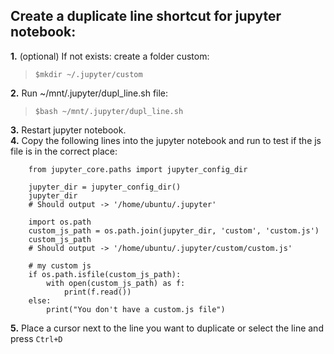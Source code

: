 ## Create a duplicate line shortcut for jupyter notebook:

**1.** (optional) If not exists: create a folder custom:
>`$mkdir ~/.jupyter/custom`<br>

**2.** Run ~/mnt/.jupyter/dupl_line.sh file:
>`$bash ~/mnt/.jupyter/dupl_line.sh`<br>

**3.** Restart jupyter notebook.<br>
**4.** Copy the following lines into the jupyter notebook and run to test if the js file is in the correct place:

        from jupyter_core.paths import jupyter_config_dir
        
        jupyter_dir = jupyter_config_dir()
        jupyter_dir
        # Should output -> '/home/ubuntu/.jupyter'
        
        import os.path
        custom_js_path = os.path.join(jupyter_dir, 'custom', 'custom.js')
        custom_js_path
        # Should output -> '/home/ubuntu/.jupyter/custom/custom.js'
        
        # my custom js
        if os.path.isfile(custom_js_path):
            with open(custom_js_path) as f:
                print(f.read())
        else:
            print("You don't have a custom.js file")

**5.** Place a cursor next to the line you want to duplicate or select the line and press `Ctrl+D`
